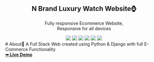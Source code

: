 
<div align="center">
  
  <h2 align="center">N Brand Luxury Watch Website⌚</h2>

  Fully responsive Ecommerce Website, <br />Responsive for all devices
  
<img src="https://img.shields.io/badge/Django-239120?logo=django&logoColor=white" />
<img src="https://img.shields.io/badge/SQL%20Server-CC2927?logo=microsoft-sql-server&logoColor=white" />
<img src="https://img.shields.io/badge/html5-E34F26?logo=html5&logoColor=white" />
<img src="https://img.shields.io/badge/css3-1572B6?logo=css3&logoColor=white" />
<img src="https://img.shields.io/badge/bootstrap-563D7C?logo=bootstrap&logoColor=white" />
<img src="https://img.shields.io/badge/Github-181717?logo=github&logoColor=white" />
  
</div>
#  About🧾
A Full Stack Web created using Python & Django with full E-Commerce Functionality
<br>
 <a href="https://nazimnazar.pythonanywhere.com/"><strong>➥ Live Demo</strong></a>
